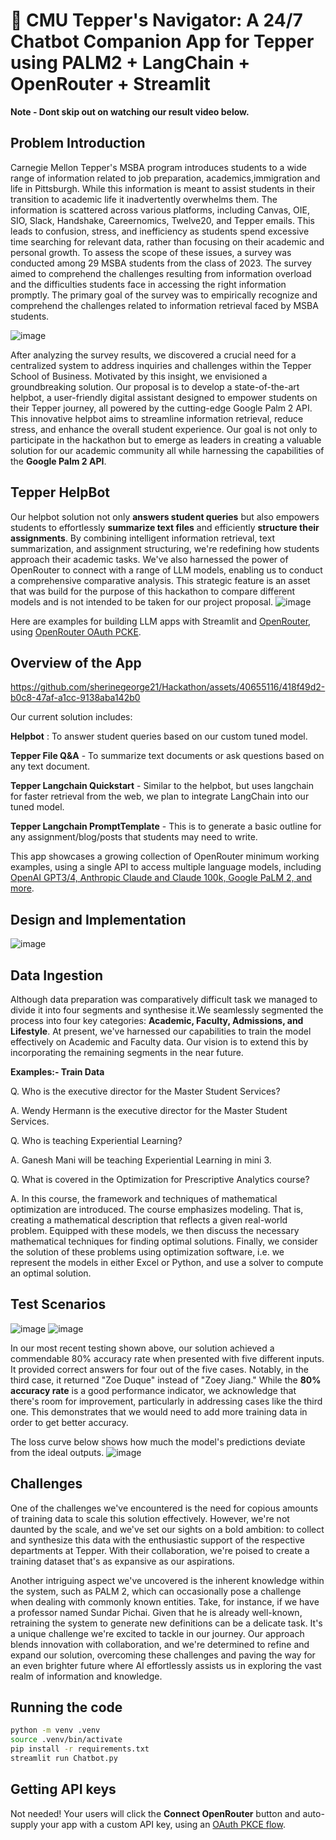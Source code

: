 # 🔀 CMU Tepper's Navigator: A 24/7 Chatbot Companion App for Tepper using PALM2 + LangChain + OpenRouter + Streamlit 

**Note - Dont skip out on watching our result video below.**  
## Problem Introduction
Carnegie Mellon Tepper's MSBA program introduces students to a wide range of information related to job preparation, academics,immigration and life in Pittsburgh. While this information is meant to assist students in their transition to academic life it inadvertently overwhelms them. The information is scattered across various platforms, including Canvas, OIE, SIO, Slack, Handshake, Careernomics, Twelve20, and Tepper emails. This leads to confusion, stress, and inefficiency as students spend excessive time searching for relevant data, rather than focusing on their academic and personal growth. To assess the scope of these issues, a survey was conducted among 29 MSBA students from the class of 2023. The survey aimed to comprehend the challenges resulting from information overload and the difficulties students face in accessing the right information promptly. The primary goal of the survey was to empirically recognize and comprehend the challenges related to information retrieval faced by MSBA students.

![image](https://github.com/sherinegeorge21/Hackathon/assets/40655116/bac714a8-a6f2-4d9d-9210-d6d000e331be)

After analyzing the survey results, we discovered a crucial need for a centralized system to address inquiries and challenges within the Tepper School of Business. Motivated by this insight, we envisioned a groundbreaking solution. Our proposal is to develop a state-of-the-art helpbot, a user-friendly digital assistant designed to empower students on their Tepper journey, all powered by the cutting-edge Google Palm 2 API. This innovative helpbot aims to streamline information retrieval, reduce stress, and enhance the overall student experience. Our goal is not only to participate in the hackathon but to emerge as leaders in creating a valuable solution for our academic community all while harnessing the capabilities of the **Google Palm 2 API**.

## Tepper HelpBot
Our helpbot solution not only **answers student queries** but also empowers students to effortlessly **summarize text files** and efficiently **structure their assignments**. By combining intelligent information retrieval, text summarization, and assignment structuring, we're redefining how students approach their academic tasks. We've also harnessed the power of OpenRouter to connect with a range of LLM models, enabling us to conduct a comprehensive comparative analysis. This strategic feature is an asset that was build for the purpose of this hackathon to compare different models and is not intended to be taken for our project proposal. 
![image](https://github.com/sherinegeorge21/Hackathon/assets/40655116/ccde9abe-6b82-4d18-b01a-3e87761727a8)

Here are examples for building LLM apps with Streamlit and [OpenRouter](https://openrouter.ai), using [OpenRouter OAuth PCKE](https://openrouter.ai/docs#oauth).

## Overview of the App

https://github.com/sherinegeorge21/Hackathon/assets/40655116/418f49d2-b0c8-47af-a1cc-9138aba142b0

Our current solution includes:

**Helpbot** : To answer student queries based on our custom tuned model.

**Tepper File Q&A** - To summarize text documents or ask questions based on any text document.

**Tepper Langchain Quickstart** - Similar to the helpbot, but uses langchain for faster retrieval from the web, we plan to integrate LangChain into our tuned model.

**Tepper Langchain PromptTemplate** - This is to generate a basic outline for any assignment/blog/posts that students may need to write.

This app showcases a growing collection of OpenRouter minimum working examples, using a single API to access multiple language models, including [OpenAI GPT3/4, Anthropic Claude and Claude 100k, Google PaLM 2, and more](https://openrouter.ai/docs#models).

## Design and Implementation
![image](https://github.com/sherinegeorge21/Hackathon/assets/40655116/8fe02dcf-9787-44de-b3bf-14f879165a10)

## Data Ingestion
Although data preparation was comparatively difficult task we managed to divide it into four segments and synthesise it.We seamlessly segmented the process into four key categories: **Academic, Faculty, Admissions, and Lifestyle**. At present, we've harnessed our capabilities to train the model effectively on Academic and Faculty data. Our vision is to extend this by incorporating the remaining segments in the near future. 

**Examples:- Train Data**

Q. Who is the executive director for the Master Student Services?	

A. Wendy Hermann is the executive director for the Master Student Services.

Q. Who is teaching Experiential Learning?	

A. Ganesh Mani will be teaching Experiential Learning in mini 3.

Q. What is covered in the Optimization for Prescriptive Analytics course?	

A. In this course, the framework and techniques of mathematical optimization are introduced. The
course emphasizes modeling. That is, creating a mathematical description that reflects a given
real-world problem. Equipped with these models, we then discuss the necessary mathematical
techniques for finding optimal solutions. Finally, we consider the solution of these problems
using optimization software, i.e. we represent the models in either Excel or Python, and use a
solver to compute an optimal solution.

## Test Scenarios

![image](https://github.com/sherinegeorge21/Hackathon/assets/40655116/47d8e99f-dbdc-4976-a182-bc350ebc9a12)
![image](https://github.com/sherinegeorge21/Hackathon/assets/40655116/71be49e8-170f-4c37-9b91-62613eb4c80c)

In our most recent testing shown above, our solution achieved a commendable 80% accuracy rate when presented with five different inputs. It provided correct answers for four out of the five cases. Notably, in the third case, it returned "Zoe Duque" instead of "Zoey Jiang."
While the **80% accuracy rate** is a good performance indicator, we acknowledge that there's room for improvement, particularly in addressing cases like the third one. This demonstrates that we would need to add more training data in order to get better accuracy.

The loss curve below shows how much the model's predictions deviate from the ideal outputs.
![image](https://github.com/sherinegeorge21/Hackathon/assets/40655116/e3c76a3b-ba58-4d71-9eec-580d7c615c63)


## Challenges

One of the challenges we've encountered is the need for copious amounts of training data to scale this solution effectively. However, we're not daunted by the scale, and we've set our sights on a bold ambition: to collect and synthesize this data with the enthusiastic support of the respective departments at Tepper. With their collaboration, we're poised to create a training dataset that's as expansive as our aspirations.

Another intriguing aspect we've uncovered is the inherent knowledge within the system, such as PALM 2, which can occasionally pose a challenge when dealing with commonly known entities. Take, for instance, if we have a professor named Sundar Pichai. Given that he is already well-known, retraining the system to generate new definitions can be a delicate task. It's a unique challenge we're excited to tackle in our journey.
Our approach blends innovation with collaboration, and we're determined to refine and expand our solution, overcoming these challenges and paving the way for an even brighter future where AI effortlessly assists us in exploring the vast realm of information and knowledge.

## Running the code

```bash
python -m venv .venv
source .venv/bin/activate
pip install -r requirements.txt
streamlit run Chatbot.py
```

## Getting API keys

Not needed! Your users will click the **Connect OpenRouter** button and auto-supply your app with a custom API key, using an [OAuth PKCE flow](https://openrouter.ai/docs#oauth).
